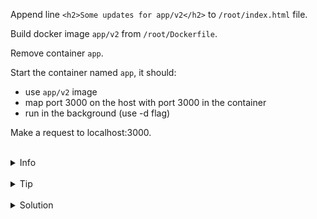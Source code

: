 
Append line `<h2>Some updates for app/v2</h2>` to `/root/index.html` file.

Build docker image `app/v2` from `/root/Dockerfile`.

Remove container `app`.

Start the container named `app`, it should:
* use `app/v2` image
* map port 3000 on the host with port 3000 in the container
* run in the background (use -d flag)


Make a request to localhost:3000.


<br>
<details><summary>Info</summary>
<br>

```plain
To run container with exposed port use -p flag.
```

</details>

<br>
<details><summary>Tip</summary>
<br>

```plain
Use >> to append text to the file.

Use docker build and docker run commands.

Use --help flag to see the help.
```

</details>


<br>
<details><summary>Solution</summary>
<br>

<br>

Append line `<h2>Some updates for app/v2</h2>` to `/root/index.html` file:

<br>

```plain
echo "<h2>Some updates for app/v2</h2>" >> /root/index.html
```{{exec}}


<br>

Build app/v2 image:

<br>

```plain
docker build -t app/v2 .
```{{exec}}

<br>

Delete container app created from the image app/v1:

<br>

```plain
docker rm -f app
```{{exec}}
OR
```plain
docker stop app && docker rm app
```{{exec}}


<br>

Run the container with exposed port 3000.

<br>

```plain
docker run -d -p 3000:3000 --name app app/v2 
```{{exec}}

<br>

Make a request to localhost:3000:

<br>

```plain
curl localhost:3000
```{{exec}}

<br>
